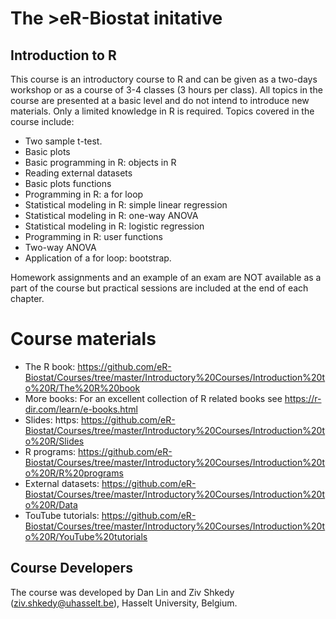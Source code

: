 # The >eR-Biostat initative
## Introduction to R 

This course is an introductory course to R and can be given as a two-days workshop or as a course of 3-4 classes (3 hours per class). All topics in the course are presented at a basic level and do not intend to introduce new materials.  Only a limited knowledge in R is required. Topics covered in the course include:

* Two sample t-test.
* Basic plots
* Basic programming in R: objects in R
* Reading external datasets
* Basic plots functions
* Programming in R: a for loop
* Statistical modeling in R: simple linear regression
* Statistical modeling in R: one-way ANOVA
* Statistical modeling in R: logistic regression
* Programming in R: user functions
* Two-way ANOVA
* Application of a for loop: bootstrap.

Homework assignments and an example of an exam are NOT available as a part of the course but practical sessions are included at the end of each chapter.

# Course materials
* The R book: https://github.com/eR-Biostat/Courses/tree/master/Introductory%20Courses/Introduction%20to%20R/The%20R%20book
* More books: For an excellent collection of R related books see https://r-dir.com/learn/e-books.html
* Slides: https: https://github.com/eR-Biostat/Courses/tree/master/Introductory%20Courses/Introduction%20to%20R/Slides
* R programs: https://github.com/eR-Biostat/Courses/tree/master/Introductory%20Courses/Introduction%20to%20R/R%20programs
* External datasets: https://github.com/eR-Biostat/Courses/tree/master/Introductory%20Courses/Introduction%20to%20R/Data
* TouTube tutorials: https://github.com/eR-Biostat/Courses/tree/master/Introductory%20Courses/Introduction%20to%20R/YouTube%20tutorials

## Course Developers
The course was developed by Dan Lin and Ziv Shkedy (ziv.shkedy@uhasselt.be), Hasselt University, Belgium.
